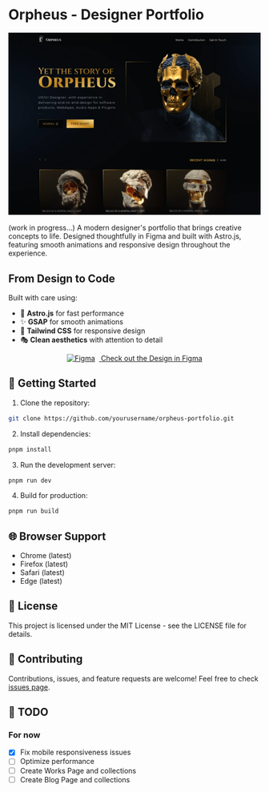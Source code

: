 # Orpheus - Designer Portfolio

![Orpheus Preview](./public/images/optimized/preview.webp)

(work in progress...)
A modern designer's portfolio that brings creative concepts to life. Designed thoughtfully in Figma and built with Astro.js, featuring smooth animations and responsive design throughout the experience.

## From Design to Code
Built with care using:
- 🚀 **Astro.js** for fast performance
- ✨ **GSAP** for smooth animations
- 📱 **Tailwind CSS** for responsive design
- 🎭 **Clean aesthetics** with attention to detail

<div align="center">
  <a href="https://www.figma.com/community/file/1114495915109608886" target="_blank">
    <img src="https://www.google.com/url?sa=i&url=https%3A%2F%2Fcommons.wikimedia.org%2Fwiki%2FFile%3AFigma-logo.svg&psig=AOvVaw3gSsUYjwVKMCuI0DRALVfL&ust=1740772559168000&source=images&cd=vfe&opi=89978449&ved=0CBQQjRxqFwoTCNidnqDR5IsDFQAAAAAdAAAAABAE" alt="Figma" width="20" height="20" style="margin-right: 8px;" />
    Check out the Design in Figma
  </a>
</div>


## 🚀 Getting Started

1. Clone the repository:
```bash
git clone https://github.com/yourusername/orpheus-portfolio.git
```

2. Install dependencies:
```bash
pnpm install
```

3. Run the development server:
```bash
pnpm run dev
```

4. Build for production:
```bash
pnpm run build
```

## 🌐 Browser Support

- Chrome (latest)
- Firefox (latest)
- Safari (latest)
- Edge (latest)

## 📄 License

This project is licensed under the MIT License - see the LICENSE file for details.

## 🤝 Contributing

Contributions, issues, and feature requests are welcome! Feel free to check [issues page](https://github.com/orpheus-ui/orpheus-web/issues).

## 📝 TODO
### For now
- [x] Fix mobile responsiveness issues
- [ ] Optimize performance
- [ ] Create Works Page and collections
- [ ] Create Blog Page and collections
